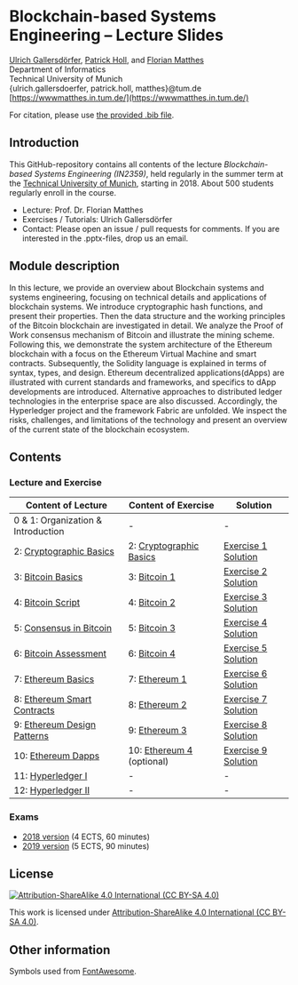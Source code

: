 # Blockchain-based Systems Engineering – Lecture Slides
[Ulrich Gallersdörfer](https://ulig.io/research), [Patrick Holl](https://wwwmatthes.in.tum.de/pages/ocm83pu8nbkc/Patrick-Holl), and [Florian Matthes](https://wwwmatthes.in.tum.de/pages/88bkmvw6y7gx/Prof.-Dr.-Florian-Matthes) <br>
Department of Informatics <br>
Technical University of Munich <br>
{ulrich.gallersdoerfer, patrick.holl, matthes}@tum.de <br>
[https://wwwmatthes.in.tum.de/](https://wwwmatthes.in.tum.de/)

For citation, please use [the provided .bib file](references.bib).

## Introduction

This GitHub-repository contains all contents of the lecture _Blockchain-based Systems Engineering (IN2359)_, held regularly in the summer term at the [Technical University of Munich](https://www.tum.de), starting in 2018. About 500 students regularly enroll in the course. 

- Lecture: Prof. Dr. Florian Matthes
- Exercises / Tutorials: Ulrich Gallersdörfer
- Contact: Please open an issue / pull requests for comments. If you are interested in the .pptx-files, drop us an email. 


## Module description
In this lecture, we provide an overview about Blockchain systems and systems engineering, focusing on technical details and applications of blockchain systems. We introduce cryptographic hash functions, and present their properties. Then the data structure and the working principles of the Bitcoin blockchain are investigated in detail. We analyze the Proof of Work consensus mechanism of Bitcoin and illustrate the mining scheme. Following this, we demonstrate the system architecture of the Ethereum blockchain with a focus on the Ethereum Virtual Machine and smart contracts. Subsequently, the Solidity language is explained in terms of syntax, types, and design. Ethereum decentralized applications(dApps) are illustrated with current standards and frameworks, and specifics to dApp developments are introduced. Alternative approaches to distributed ledger technologies in the enterprise space are also discussed. Accordingly, the Hyperledger project and the framework Fabric are unfolded. We inspect the risks, challenges, and limitations of the technology and present an overview of the current state of the blockchain ecosystem.

## Contents

### Lecture and Exercise

| Content of Lecture                                                    	| Content of Exercise                            	| Solution                                     	|
|-----------------------------------------------------------------------	|------------------------------------------------	|----------------------------------------------	|
| 0 & 1: Organization & Introduction                                    	| -                                              	| -                                            	|
| 2: [Cryptographic Basics](slides/02_Cryptographic_Basics.pdf)         	| 2: [Cryptographic Basics](exercises/ex1.pdf)   	| [Exercise 1 Solution](exercises/ex1_sol.pdf) 	|
| 3: [Bitcoin Basics](slides/03_Bitcoin_Basics.pdf)                     	| 3: [Bitcoin 1](exercises/ex2.pdf)              	| [Exercise 2 Solution](exercises/ex2_sol.pdf) 	|
| 4: [Bitcoin Script](slides/04_Bitcoin_Script.pdf)                     	| 4: [Bitcoin 2](exercises/ex3.pdf)              	| [Exercise 3 Solution](exercises/ex3_sol.pdf) 	|
| 5: [Consensus in Bitcoin](slides/05_Consensus_in_Bitcoin.pdf)         	| 5: [Bitcoin 3](exercises/ex4.pdf)              	| [Exercise 4 Solution](exercises/ex4_sol.pdf) 	|
| 6: [Bitcoin Assessment](slides/06_Bitcoin_Assessment.pdf)             	| 6: [Bitcoin 4](exercises/ex5.pdf)              	| [Exercise 5 Solution](exercises/ex5_sol.pdf) 	|
| 7: [Ethereum Basics](slides/07_Ethereum_Basics.pdf)                   	| 7: [Ethereum 1](exercises/ex6.pdf)             	| [Exercise 6 Solution](exercises/ex6_sol.pdf) 	|
| 8: [Ethereum Smart Contracts](slides/08_Ethereum_Smart_Contracts.pdf) 	| 8: [Ethereum 2](exercises/ex7.pdf)             	| [Exercise 7 Solution](exercises/ex7_sol.pdf) 	|
| 9: [Ethereum Design Patterns](slides/09_Ethereum_Design_Patterns.pdf) 	| 9: [Ethereum 3](exercises/ex8.pdf)             	| [Exercise 8 Solution](exercises/ex8_sol.pdf) 	|
| 10: [Ethereum Dapps](slides/10_Ethereum_dApps.pdf)                    	| 10: [Ethereum 4](exercises/ex9.pdf) (optional) 	| [Exercise 9 Solution](exercises/ex9_sol.pdf) 	|
| 11: [Hyperledger I](slides/11_Hyperledger_I.pdf)                      	| -                                              	| -                                            	|
| 12: [Hyperledger II](slides/12_Hyperledger_II.pdf)                    	| -                                              	| -                                            	|

### Exams

- [2018 version](exams/exam18.pdf) (4 ECTS, 60 minutes)
- [2019 version](exams/exam19.pdf) (5 ECTS, 90 minutes)


## License
[![Attribution-ShareAlike 4.0 International (CC BY-SA 4.0)](https://licensebuttons.net/l/by-sa/4.0/88x31.png)](https://creativecommons.org/licenses/by-sa/4.0/)

This work is licensed under [Attribution-ShareAlike 4.0 International (CC BY-SA 4.0)](https://creativecommons.org/licenses/by-sa/4.0/). 

## Other information
Symbols used from [FontAwesome](https://fontawesome.com/).
